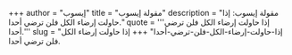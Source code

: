 +++
author = "إيسوب"
title = "مقولة إيسوب"
description = "مقولة إيسوب: إذا حاولت إرضاء الكل فلن ترضي أحدا."
quote = '''إذا حاولت إرضاء الكل فلن ترضي أحدا.'''
slug = "إذا-حاولت-إرضاء-الكل-فلن-ترضي-أحدا"
+++
إذا حاولت إرضاء الكل فلن ترضي أحدا.
